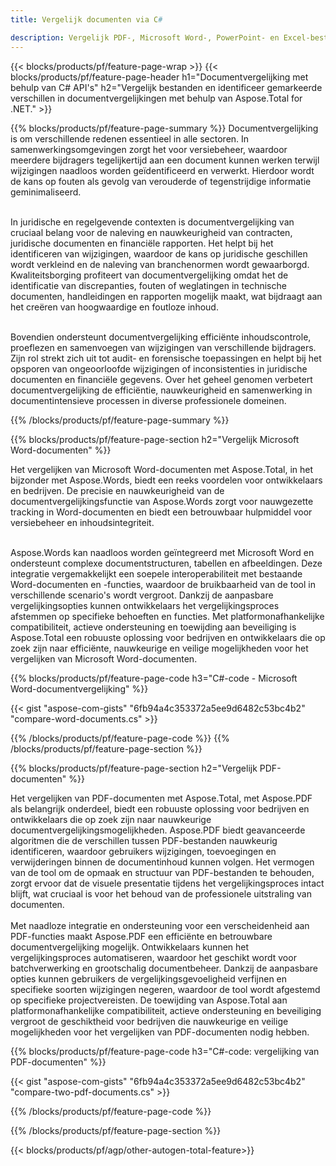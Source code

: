```yaml
---
title: Vergelijk documenten via C# 

description: Vergelijk PDF-, Microsoft Word-, PowerPoint- en Excel-bestanden via uw C#-applicatie. Verkrijg de gemarkeerde vergelijkingsresultaten.
---
```


{{< blocks/products/pf/feature-page-wrap >}}
{{< blocks/products/pf/feature-page-header h1="Documentvergelijking met behulp van C# API's" h2="Vergelijk bestanden en identificeer gemarkeerde verschillen in documentvergelijkingen met behulp van Aspose.Total for .NET." >}}

{{% blocks/products/pf/feature-page-summary %}}
Documentvergelijking is om verschillende redenen essentieel in alle sectoren. In samenwerkingsomgevingen zorgt het voor versiebeheer, waardoor meerdere bijdragers tegelijkertijd aan een document kunnen werken terwijl wijzigingen naadloos worden geïdentificeerd en verwerkt. Hierdoor wordt de kans op fouten als gevolg van verouderde of tegenstrijdige informatie geminimaliseerd.<br /><br />

In juridische en regelgevende contexten is documentvergelijking van cruciaal belang voor de naleving en nauwkeurigheid van contracten, juridische documenten en financiële rapporten. Het helpt bij het identificeren van wijzigingen, waardoor de kans op juridische geschillen wordt verkleind en de naleving van branchenormen wordt gewaarborgd. Kwaliteitsborging profiteert van documentvergelijking omdat het de identificatie van discrepanties, fouten of weglatingen in technische documenten, handleidingen en rapporten mogelijk maakt, wat bijdraagt aan het creëren van hoogwaardige en foutloze inhoud.<br /><br />

Bovendien ondersteunt documentvergelijking efficiënte inhoudscontrole, proeflezen en samenvoegen van wijzigingen van verschillende bijdragers. Zijn rol strekt zich uit tot audit- en forensische toepassingen en helpt bij het opsporen van ongeoorloofde wijzigingen of inconsistenties in juridische documenten en financiële gegevens. Over het geheel genomen verbetert documentvergelijking de efficiëntie, nauwkeurigheid en samenwerking in documentintensieve processen in diverse professionele domeinen.

{{% /blocks/products/pf/feature-page-summary  %}}

{{% blocks/products/pf/feature-page-section  h2="Vergelijk Microsoft Word-documenten" %}}

Het vergelijken van Microsoft Word-documenten met Aspose.Total, in het bijzonder met Aspose.Words, biedt een reeks voordelen voor ontwikkelaars en bedrijven. De precisie en nauwkeurigheid van de documentvergelijkingsfunctie van Aspose.Words zorgt voor nauwgezette tracking in Word-documenten en biedt een betrouwbaar hulpmiddel voor versiebeheer en inhoudsintegriteit.<br /><br />

Aspose.Words kan naadloos worden geïntegreerd met Microsoft Word en ondersteunt complexe documentstructuren, tabellen en afbeeldingen. Deze integratie vergemakkelijkt een soepele interoperabiliteit met bestaande Word-documenten en -functies, waardoor de bruikbaarheid van de tool in verschillende scenario's wordt vergroot. Dankzij de aanpasbare vergelijkingsopties kunnen ontwikkelaars het vergelijkingsproces afstemmen op specifieke behoeften en functies. Met platformonafhankelijke compatibiliteit, actieve ondersteuning en toewijding aan beveiliging is Aspose.Total een robuuste oplossing voor bedrijven en ontwikkelaars die op zoek zijn naar efficiënte, nauwkeurige en veilige mogelijkheden voor het vergelijken van Microsoft Word-documenten.

{{% blocks/products/pf/feature-page-code h3="C#-code - Microsoft Word-documentvergelijking" %}}

{{< gist "aspose-com-gists" "6fb94a4c353372a5ee9d6482c53bc4b2" "compare-word-documents.cs" >}}

{{% /blocks/products/pf/feature-page-code  %}}
{{% /blocks/products/pf/feature-page-section %}}

{{% blocks/products/pf/feature-page-section  h2="Vergelijk PDF-documenten" %}}

Het vergelijken van PDF-documenten met Aspose.Total, met Aspose.PDF als belangrijk onderdeel, biedt een robuuste oplossing voor bedrijven en ontwikkelaars die op zoek zijn naar nauwkeurige documentvergelijkingsmogelijkheden. Aspose.PDF biedt geavanceerde algoritmen die de verschillen tussen PDF-bestanden nauwkeurig identificeren, waardoor gebruikers wijzigingen, toevoegingen en verwijderingen binnen de documentinhoud kunnen volgen. Het vermogen van de tool om de opmaak en structuur van PDF-bestanden te behouden, zorgt ervoor dat de visuele presentatie tijdens het vergelijkingsproces intact blijft, wat cruciaal is voor het behoud van de professionele uitstraling van documenten.<br /><br />
Met naadloze integratie en ondersteuning voor een verscheidenheid aan PDF-functies maakt Aspose.PDF een efficiënte en betrouwbare documentvergelijking mogelijk. Ontwikkelaars kunnen het vergelijkingsproces automatiseren, waardoor het geschikt wordt voor batchverwerking en grootschalig documentbeheer. Dankzij de aanpasbare opties kunnen gebruikers de vergelijkingsgevoeligheid verfijnen en specifieke soorten wijzigingen negeren, waardoor de tool wordt afgestemd op specifieke projectvereisten. De toewijding van Aspose.Total aan platformonafhankelijke compatibiliteit, actieve ondersteuning en beveiliging vergroot de geschiktheid voor bedrijven die nauwkeurige en veilige mogelijkheden voor het vergelijken van PDF-documenten nodig hebben.

{{% blocks/products/pf/feature-page-code h3="C#-code: vergelijking van PDF-documenten" %}}

{{< gist "aspose-com-gists" "6fb94a4c353372a5ee9d6482c53bc4b2" "compare-two-pdf-documents.cs" >}}

{{% /blocks/products/pf/feature-page-code  %}}

{{% /blocks/products/pf/feature-page-section %}}

{{< blocks/products/pf/agp/other-autogen-total-feature>}}